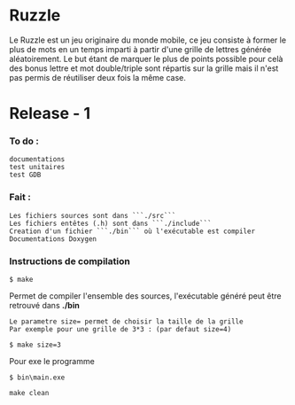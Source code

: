 Ruzzle
==
Le Ruzzle est un jeu originaire du monde mobile, ce jeu consiste à former le plus de mots en un temps imparti à partir
d'une grille de lettres générée aléatoirement.
Le but étant de marquer le plus de points possible pour celà des bonus lettre et mot double/triple sont répartis sur la grille
mais il n'est pas permis de réutiliser deux fois la même case.

# Release - 1
### To do :
	documentations
	test unitaires
	test GDB

### Fait :
	Les fichiers sources sont dans ```./src```
	Les fichiers entêtes (.h) sont dans ```./include```
	Creation d'un fichier ```./bin``` où l'exécutable est compiler
	Documentations Doxygen

### Instructions de compilation

```
$ make
```

Permet de compiler l'ensemble des sources, l'exécutable généré peut être retrouvé dans **./bin**

	Le parametre size= permet de choisir la taille de la grille
	Par exemple pour une grille de 3*3 : (par defaut size=4)
```$ make size=3```


Pour exe le programme

```
$ bin\main.exe
```

```
make clean
```
